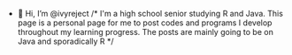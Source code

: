 - 👋 Hi, I’m @ivyreject
/* I'm a high school senior studying R and Java. This page is a personal page for me to post codes and programs 
I develop throughout my learning progress. The posts are mainly going to be on Java and sporadically R */




<!---
ivyreject/ivyreject is a ✨ special ✨ repository because its `README.md` (this file) appears on your GitHub profile.
You can click the Preview link to take a look at your changes.
--->
